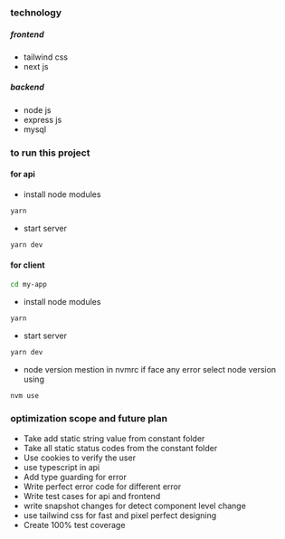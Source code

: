 ### technology

##### frontend

- tailwind css
- next js

##### backend

- node js
- express js
- mysql

### to run this project 

#### for api

- install node modules
```bash
yarn
```

- start server 
```bash
yarn dev
```

#### for client

```bash
cd my-app
```


- install node modules
```bash
yarn
```

- start server 
```bash
yarn dev
```

- node version mestion in nvmrc if face any error select node version using

```bash
nvm use
```


### optimization scope and future plan
- Take add static string value from constant folder
- Take all static status codes from the constant folder
- Use cookies to verify the user
- use typescript in api
- Add type guarding for error
- Write perfect error code for different error
- Write test cases for api and frontend 
- write snapshot changes for detect component level change
- use tailwind css for fast and pixel perfect designing
- Create 100% test coverage


